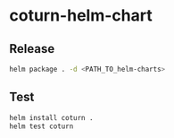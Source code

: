# coturn-helm-chart

## Release

```bash
helm package . -d <PATH_TO_helm-charts>
```

## Test

```bash
helm install coturn .
helm test coturn
```
